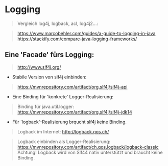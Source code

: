 # Logging

> Vergleich log4j, logback, acl, log4j2...: 

> https://www.marcobehler.com/guides/a-guide-to-logging-in-java
> https://stackify.com/compare-java-logging-frameworks/


## Eine 'Facade' fürs Logging:

> http://www.slf4j.org/

- Stabile Version von slf4j einbinden:

> https://mvnrepository.com/artifact/org.slf4j/slf4j-api

- Eine Binding für 'konkrete' Logger-Realisierung:

> Binding für java.util.logger: https://mvnrepository.com/artifact/org.slf4j/slf4j-jdk14

- Für 'logback'-Realisierung brqucht slf4j keine Binding.
 
> Logback im Internet: http://logback.qos.ch/

> Logback einbinden als Logger-Realisierung: https://mvnrepository.com/artifact/ch.qos.logback/logback-classic
> Achtung! Logback wird von Slf44 nativ unterstützt und braucht keine Binding. 